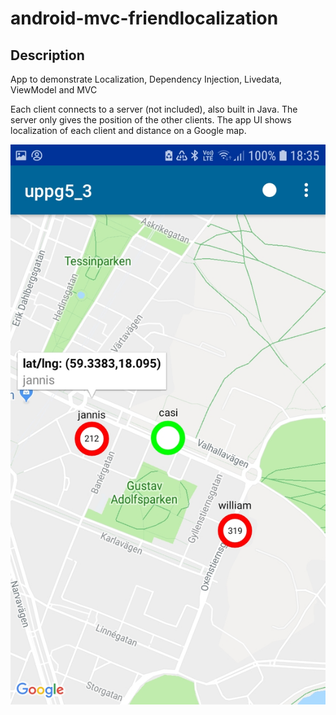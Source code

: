 # android-mvc-friendlocalization

## Description
App to demonstrate Localization, Dependency Injection, Livedata, ViewModel and MVC

Each client connects to a server (not included), also built in Java. The server only gives the position of the other clients. The app UI shows localization of each client and distance on a Google map.

![Example](exampleui.jpg)
